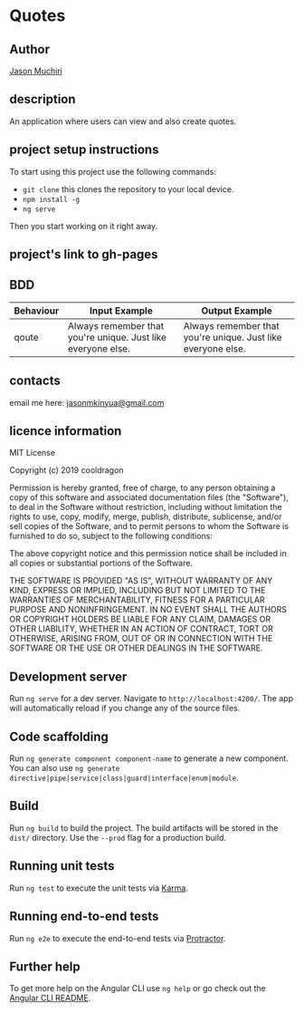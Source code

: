 # Quotes

## Author

[Jason Muchiri](https://github.com/jasonmuchiri)

## description

An application where users can view and also create quotes.

## project setup instructions

To start using this project use the following commands:

- `git clone` this clones the repository to your local device.
- `npm install -g`
- `ng serve`

Then you start working on it right away.

## project's link to gh-pages



## BDD

|Behaviour|Input Example|Output Example|
|---------|-------------|--------------|
|qoute|Always remember that you're unique. Just like everyone else.|Always remember that you're unique. Just like everyone else.|

## contacts

email me here:
 jasonmkinyua@gmail.com

## licence information

MIT License

Copyright (c) 2019 cooldragon

Permission is hereby granted, free of charge, to any person obtaining a copy of this software and associated documentation files (the "Software"), to deal in the Software without restriction, including without limitation the rights to use, copy, modify, merge, publish, distribute, sublicense, and/or sell copies of the Software, and to permit persons to whom the Software is furnished to do so, subject to the following conditions:

The above copyright notice and this permission notice shall be included in all copies or substantial portions of the Software.

THE SOFTWARE IS PROVIDED "AS IS", WITHOUT WARRANTY OF ANY KIND, EXPRESS OR IMPLIED, INCLUDING BUT NOT LIMITED TO THE WARRANTIES OF MERCHANTABILITY, FITNESS FOR A PARTICULAR PURPOSE AND NONINFRINGEMENT. IN NO EVENT SHALL THE AUTHORS OR COPYRIGHT HOLDERS BE LIABLE FOR ANY CLAIM, DAMAGES OR OTHER LIABILITY, WHETHER IN AN ACTION OF CONTRACT, TORT OR OTHERWISE, ARISING FROM, OUT OF OR IN CONNECTION WITH THE SOFTWARE OR THE USE OR OTHER DEALINGS IN THE SOFTWARE.

## Development server

Run `ng serve` for a dev server. Navigate to `http://localhost:4200/`. The app will automatically reload if you change any of the source files.

## Code scaffolding

Run `ng generate component component-name` to generate a new component. You can also use `ng generate directive|pipe|service|class|guard|interface|enum|module`.

## Build

Run `ng build` to build the project. The build artifacts will be stored in the `dist/` directory. Use the `--prod` flag for a production build.

## Running unit tests

Run `ng test` to execute the unit tests via [Karma](https://karma-runner.github.io).

## Running end-to-end tests

Run `ng e2e` to execute the end-to-end tests via [Protractor](http://www.protractortest.org/).

## Further help

To get more help on the Angular CLI use `ng help` or go check out the [Angular CLI README](https://github.com/angular/angular-cli/blob/master/README.md).
